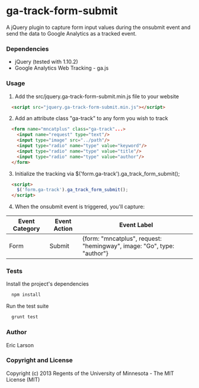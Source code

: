 ga-track-form-submit
====================

A jQuery plugin to capture form input values during the onsubmit event and send the data to Google Analytics as a tracked event.

### Dependencies

* jQuery (tested with 1.10.2)
* Google Analytics Web Tracking - ga.js

### Usage

1. Add the src/jquery.ga-track-form-submit.min.js file to your website

  ```html
    <script src="jquery.ga-track-form-submit.min.js"></script>
  ```

2. Add an attribute class "ga-track" to any form you wish to track

  ```html
    <form name="mncatplus" class="ga-track"...>
      <input name="request" type="text"/>
      <input type="image" src="../path"/>
      <input type="radio" name="type" value="keyword"/>
      <input type="radio" name="type" value="title"/>
      <input type="radio" name="type" value="author"/>
    </form>
  ```

3. Initialize the tracking via $('form.ga-track').ga_track_form_submit();

  ```html
    <script>
      $('form.ga-track').ga_track_form_submit();
    </script>
  ```

4. When the onsubmit event is triggered, you'll capture:

  <table>
    <thead>
      <th>Event Category</th>
      <th>Event Action</th>
      <th>Event Label</th>
    </thead>
    <tbody>
      <tr>
        <td>Form</td>
        <td>Submit</td>
        <td>{form: "mncatplus", request: "hemingway", image: "Go", type: "author"}</td>
    </tbody>
  </table>

### Tests

Install the project's dependencies

  ```bash
    npm install
  ```

Run the test suite

  ```bash
    grunt test
  ```

### Author

Eric Larson

### Copyright and License

Copyright (c) 2013 Regents of the University of Minnesota - The MIT License (MIT)